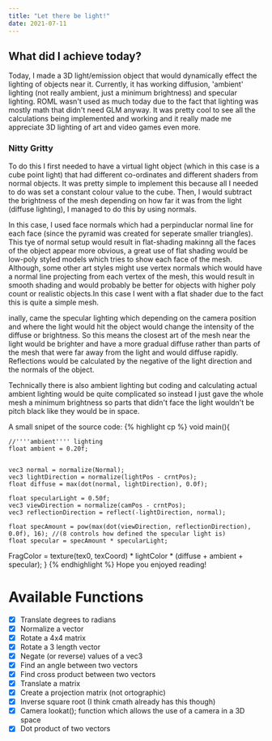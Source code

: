 ```yaml
---
title: "Let there be light!"
date: 2021-07-11
---
```

## What did I achieve today?
Today, I made a 3D light/emission object that would dynamically effect the lighting of objects near it. Currently, it has working diffusion, 'ambient' lighting (not really ambient, just a minimum brightness) and specular lighting.
ROML wasn't used as much today due to the fact that lighting was mostly math that didn't need GLM anyway. It was pretty cool to see all the calculations being implemented and working and it really made me appreciate 3D lighting of art and video games even more.


### Nitty Gritty
To do this I first needed to have a virtual light object (which in this case is a cube point light) that had different co-ordinates and different shaders from normal objects. It was pretty simple to implement this because all I needed to do was set a constant colour value to the cube.
Then, I would subtract the brightness of the mesh depending on how far it was from the light (diffuse lighting), I managed to do this by using normals. 

In this case, I used face normals which had a perpinduclar normal line for each face (since the pyramid was created for seperate smaller triangles). 
This tye of normal setup would result in flat-shading makinng all the faces of the object appear more obvious, a great use of flat shading would be low-poly styled models which tries to show each face of the mesh.
Although, some other art styles might use vertex normals which would have a normal line projecting from each vertex of the mesh, this would result in smooth shading and would probably be better for objects with higher poly count or realistic objects.In this case I went with a flat shader due to the fact this is quite a simple mesh. 

inally, came the specular lighting which depending on the camera position and where the light would hit the object would change the intensity of the diffuse or brightness.
So this means the closest art of the mesh near the light would be brighter and have a more gradual diffuse rather than parts of the mesh that were far away from the light and would diffuse rapidly. Reflections would be calculated by the negative of the light direction and the normals of the object.

Technically there is also ambient lighting but coding and calculating actual ambient lighting would be quite complicated so instead I just gave the whole mesh a minimum brightness so parts that didn't face the light wouldn't be pitch black like they would be in space.

A small snipet of the source code:
{% highlight cp %}
void main(){

	//''''ambient'''' lighting
	float ambient = 0.20f;


	vec3 normal = normalize(Normal);
	vec3 lightDirection = normalize(lightPos - crntPos);
	float diffuse = max(dot(normal, lightDirection), 0.0f);

	float specularLight = 0.50f;
	vec3 viewDirection = normalize(camPos - crntPos);
	vec3 reflectionDirection = reflect(-lightDirection, normal);

	float specAmount = pow(max(dot(viewDirection, reflectionDirection), 0.0f), 16); //(8 controls how defined the specular light is)
	float specular = specAmount * specularLight;

   FragColor = texture(tex0, texCoord) * lightColor * (diffuse + ambient + specular);
}
{% endhighlight %}
Hope you enjoyed reading!

# Available Functions

 - [x] Translate degrees to radians
 - [x] Normalize a vector
 - [x] Rotate a 4x4 matrix
 - [x] Rotate a 3 length vector
 - [x] Negate (or reverse) values of a vec3
 - [x] Find an angle between two vectors
 - [x] Find cross product between two vectors
 - [x] Translate a matrix
 - [x] Create a projection matrix (not ortographic)
 - [x] Inverse square root (I think cmath already has this though)
 - [x] Camera lookat(); function which allows the use of a camera in a 3D space
 - [x] Dot product of two vectors
